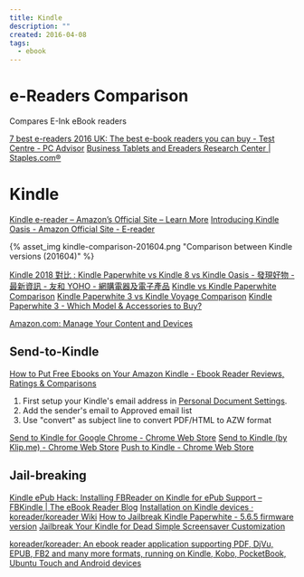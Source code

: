 ```yaml
---
title: Kindle
description: ""
created: 2016-04-08
tags:
  - ebook
---
```


# e-Readers Comparison

Compares E-Ink eBook readers

[7 best e-readers 2016 UK: The best e-book readers you can buy - Test Centre - PC Advisor](http://www.pcadvisor.co.uk/test-centre/tablets/7-best-ereaders-2016-uk-3476612/)
[Business Tablets and Ereaders Research Center | Staples.com®](http://www.staples.com/sbd/cre/marketing/technology-research-centers/tablets/)

# Kindle

[Kindle e-reader – Amazon’s Official Site – Learn More](http://www.amazon.com/gp/product/B00I15SB16/ref=topnav_storetab_kstore)
[Introducing Kindle Oasis - Amazon Official Site - E-reader](http://www.amazon.com/New-Leather-Charging-High-Resolution-Includes/dp/B00REQKWGA)

{% asset_img kindle-comparison-201604.png "Comparison between Kindle versions (201604)" %}

[Kindle 2018 對比 : Kindle Paperwhite vs Kindle 8 vs Kindle Oasis - 發現好物 - 最新資訊 - 友和 YOHO - 網購電器及電子產品](https://www.yohohongkong.com/post/189-Kindle-2018-%E5%B0%8D%E6%AF%94-%3A-Kindle-Paperwhite-vs-Kindle-8-vs-Kindle-Oasis)
[Kindle vs Kindle Paperwhite Comparison](http://www.whichtogo.com/kindle-paperwhite-vs-regular-kindle-touch-screen-e-reader)
[Kindle Paperwhite 3 vs Kindle Voyage Comparison](http://www.whichtogo.com/kindle-paperwhite-vs-kindle-voyage)
[Kindle Paperwhite 3 - Which Model & Accessories to Buy?](http://www.whichtogo.com/kindle-paperwhite-which-model-where-buy-accessories)

[Amazon.com: Manage Your Content and Devices](https://www.amazon.com/mn/dcw/myx.html#/home/content/booksAll/dateDsc/)

## Send-to-Kindle

[How to Put Free Ebooks on Your Amazon Kindle - Ebook Reader Reviews, Ratings & Comparisons](http://asia.pcmag.com/ebook-reader-reviews-ratings-comparisons/3493/feature/how-to-put-free-ebooks-on-your-amazon-kindle)

1. First setup your Kindle's email address in [Personal Document Settings](https://www.amazon.com/mn/dcw/myx.html/ref=nav_youraccount_myk#/home/settings/payment).
2. Add the sender's email to Approved email list
3. Use "convert" as subject line to convert PDF/HTML to AZW format

[Send to Kindle for Google Chrome - Chrome Web Store](https://chrome.google.com/webstore/detail/send-to-kindle-for-google/cgdjpilhipecahhcilnafpblkieebhea)
[Send to Kindle (by Klip.me) - Chrome Web Store](https://chrome.google.com/webstore/detail/send-to-kindle-by-klipme/ipkfnchcgalnafehpglfbommidgmalan)
[Push to Kindle - Chrome Web Store](https://chrome.google.com/webstore/detail/push-to-kindle/pnaiinchjaonopoejhknmgjingcnaloc)

## Jail-breaking

[Kindle ePub Hack: Installing FBReader on Kindle for ePub Support – FBKindle | The eBook Reader Blog](http://blog.the-ebook-reader.com/2011/05/17/kindle-epub-hack-installing-fbreader-on-kindle-for-epub-support-fbkindle/)
[Installation on Kindle devices · koreader/koreader Wiki](https://github.com/koreader/koreader/wiki/Installation-on-Kindle-devices)
[How to Jailbreak Kindle Paperwhite - 5.6.5 firmware version](http://www.epubor.com/how-to-jailbreak-kindle-paperwhite.html)
[Jailbreak Your Kindle for Dead Simple Screensaver Customization](http://www.howtogeek.com/howto/37424/jailbreak-your-kindle-for-dead-simple-screensaver-customization/)

[koreader/koreader: An ebook reader application supporting PDF, DjVu, EPUB, FB2 and many more formats, running on Kindle, Kobo, PocketBook, Ubuntu Touch and Android devices](https://github.com/koreader/koreader)

